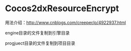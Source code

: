 # Cocos2dxResourceEncrypt

用法介绍：http://www.cnblogs.com/creeper/p/4922937.html

engine目录的文件复制到引擎目录

progjuect目录的文件复制到项目目录
